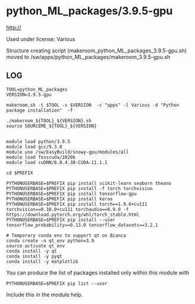 python_ML_packages/3.9.5-gpu
========================

<http://>

Used under license:
Various


Structure creating script (makeroom_python_ML_packages_3.9.5-gpu.sh) moved to /sw/apps/python_ML_packages/makeroom_3.9.5-gpu.sh

LOG
---

    TOOL=python_ML_packages
    VERSION=3.9.5-gpu

    makeroom.sh -t $TOOL -v $VERSION  -c "apps" -l Various -d "Python package installation"  -f

    ./makeroom_${TOOL}_${VERSION}.sh
    source SOURCEME_${TOOL}_${VERSION}


    module load python/3.9.5
    module load gcc/9.3.0
    module use /sw/EasyBuild/snowy-gpu/modules/all
    module load fosscuda/2020b
    module load cuDNN/8.0.4.30-CUDA-11.1.1

    cd $PREFIX

    PYTHONUSERBASE=$PREFIX pip install scikit-learn seaborn theano
    PYTHONUSERBASE=$PREFIX pip install -f torch torchvision
    PYTHONUSERBASE=$PREFIX pip install tensorflow-gpu
    PYTHONUSERBASE=$PREFIX pip install keras
    PYTHONUSERBASE=$PREFIX pip install torch==1.9.0+cu111 torchvision==0.10.0+cu111 torchaudio==0.9.0 -f https://download.pytorch.org/whl/torch_stable.html
    PYTHONUSERBASE=$PREFIX pip install --user tensorflow_probability==0.13.0 tensorflow_datasets==3.2.1

    # Temporary conda env to support qt on Bianca
    conda create -n qt_env python=3.9
    source activate qt_env
    conda install -y qt
    conda install -y pyqt
    conda install -y matplotlib


You can produce the list of packages installed only within this module with

    PYTHONUSERBASE=$PREFIX pip list --user

Include this in the module help.

